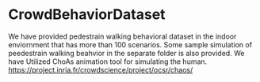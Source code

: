 # CrowdBehaviorDataset
We have provided pedestrain walking behavioral dataset in the indoor enviornment that has more than 100 scenarios.
Some sample simulation of peedestrain walking beahvior in the separate folder is also provided.
We have Utilized ChoAs animation tool for simulating the human.
https://project.inria.fr/crowdscience/project/ocsr/chaos/
